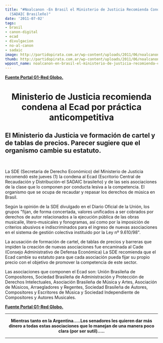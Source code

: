 ```yaml
---
title: "#Noalcanon -En Brasil el Ministerio de Justicia Recomienda Condena al ECAD
  (SADAIC Brasileño)"
date: '2011-07-02'
tags:
- brasil
- canon-digital
- ecad
- divulgacion
- no-al-canon
- sadaic
image: http://partidopirata.com.ar/wp-content/uploads/2011/06/noalcanon5_red.jpg
thumb: http://partidopirata.com.ar/wp-content/uploads/2011/06/noalcanon5_red.jpg
wppost_name: noalcanon-en-brasil-el-ministerio-de-justicia-recomienda-condena-al-ecad-sadaic-brasileno
---
```


<strong><a href="http://g1.globo.com/pop-arte/noticia/2011/07/mj-recomeda-condenacao-do-ecad-por-pratica-anticompetitiva.html" target="_blank">Fuente Portal G1-Red Globo.</a></strong>
<div>
<h1 style="text-align: center;">Ministerio de Justicia recomienda condena al Ecad por práctica anticompetitiva</h1>
<h2>El Ministerio da Justicia ve formación de cartel y de tablas de precios.
Parecer sugiere que el organismo cambie su estatuto.</h2>
&nbsp;

La SDE (Secretaria de Derecho Económico) del Ministerio de Justicia  recomendó este jueves (1) la condena al Ecad (Escritorio  Central de Recaudación y Distribución-el SADAIC brasileño) y de las seis asociaciones de la clase  que lo componen por conducta lesiva a la competencia. El organismo que se ocupa de recaudar y repasar los derechos de música en Brasil.

Según la opinión de la SDE divulgado en el Diario Oficial de la Unión, los grupos  "fijan, de forma concertada, valores unificados a ser cobrados por  derechos de autor relacionados a la ejecución pública de las obras musicaile,  lítero-musicales y fonogramas, así como por la imposición de criterios  abusivos e indiscriminados para el ingreso de nuevas asociaciones en el  sistema de gestión colectiva instituido por la Ley nº 9.610/98".

La acusación de formación de cartel, de tablas de precios y barreras  que impiden la creación de nuevas asociaciones fue encaminada al Cade  (Consejo Administrativo de Defensa Económica) La SDE recomienda que el Ecad  cambie su estatuto para que cada asociación pueda fijar su propio  precio con el objetivo de promover la competencia de este sector.

Las asociaciones que componen el Ecad son:  Unión Brasileña de  Compositores, Sociedad Brasileña de Administración y Protección de  Derechos Intelectuales, Asociación Brasileña de Música y Artes,  Asociación de Músicos, Arraegladores y Regentes, Sociedad Brasileña de  Autores, Compositores y Escritores de Música y Sociedad Independiente de  Compositores y Autores Musicales.

<strong> </strong><strong><a href="http://g1.globo.com/pop-arte/noticia/2011/07/mj-recomeda-condenacao-do-ecad-por-pratica-anticompetitiva.html" target="_blank">Fuente Portal G1-Red Globo.</a></strong>

</div>

<hr />
<p style="text-align: center;"><strong>Mientras tanto en la Argentina.....Los senadores les quieren dar más dinero a todas estas asociaciones que lo manejan de una manera poco clara (por ser sutil).....</strong></p>


<hr />
